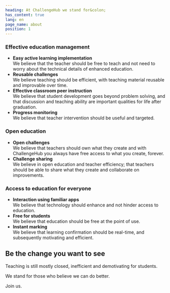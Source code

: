 ```yaml
---
heading: At ChallengeHub we stand for&colon;
has_content: true
lang: en
page_name: about
position: 1
---
```

### Effective education management

- __Easy active learning implementation__  
We believe that the teacher should be free to teach and not need to worry about the technical details of enhanced education.
- __Reusable challenges__  
We believe teaching should be efficient, with teaching material reusable and improvable over time.
- __Effective classroom peer instruction__  
We believe that student development goes beyond problem solving, and that discussion and teaching ability are important qualities for life after graduation.
- __Progress monitoring__  
We believe that teacher intervention should be useful and targeted.

### Open education

- __Open challenges__  
We believe that teachers should own what they create and with ChallengeHub you always have free access to what you create, forever.
- __Challenge sharing__  
We believe in open education and teacher efficiency; that teachers should be able to share what they create and collaborate on improvements.

### Access to education for everyone

- __Interaction using familiar apps__  
We believe that technology should enhance and not hinder access to education.
- __Free for students__  
We believe that education should be free at the point of use.
- __Instant marking__  
We believe that learning confirmation should be real-time, and subsequently motivating and efficient.

## Be the change you want to see

Teaching is still mostly closed, inefficient and demotivating for students.

We stand for those who believe we can do better.

Join us.

